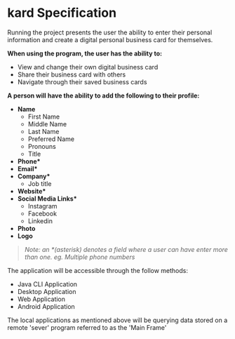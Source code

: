 # kard Specification

Running the project presents the user the ability to enter their personal information and create a digital personal business card for themselves.

**When using the program, the user has the ability to:**

- View and change their own digital business card
- Share their business card with others
- Navigate through their saved business cards

**A person will have the ability to add the following to their profile:**

- **Name**
  - First Name
  - Middle Name
  - Last Name
  - Preferred Name
  - Pronouns
  - Title
- **Phone\***
- **Email\***
- **Company\***
  - Job title
- **Website\***
- **Social Media Links\***
  - Instagram
  - Facebook
  - Linkedin
- **Photo**
- **Logo**

> *Note: an \*(asterisk) denotes a field where a user can have enter more than one. eg. Multiple phone numbers* 

The application will be accessible through the follow methods:

- Java CLI Application
- Desktop Application
- Web Application
- Android Application

The local applications as mentioned above will be querying data stored on a remote 'sever' program referred to as the 'Main Frame'

